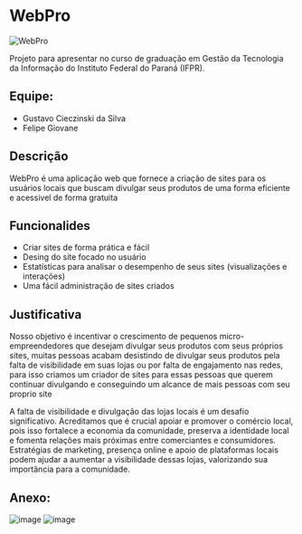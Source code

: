 # WebPro
![WebPro](https://github.com/GustavoCiecSilva/WebPro/assets/146038149/60842801-a499-4ef8-a27d-a8985ce8c7e8)


Projeto para apresentar no curso de graduação em Gestão da Tecnologia da Informação do Instituto Federal do Paraná (IFPR).

## Equipe:
* Gustavo Cieczinski da Silva
* Felipe Giovane

## Descrição
WebPro é uma aplicação web que fornece a criação de sites para os usuários locais que buscam divulgar seus produtos de uma forma eficiente e acessivel de forma gratuita

## Funcionalides
* Criar sites de forma prática e fácil
* Desing do site focado no usuário
* Estatísticas para analisar o desempenho de seus sites (visualizações e interações)
* Uma fácil administração de sites criados


## Justificativa
Nosso objetivo é incentivar o crescimento de pequenos micro-empreendedores que desejam divulgar seus produtos com seus próprios sites, muitas pessoas acabam desistindo de divulgar seus produtos pela falta de visibilidade em suas lojas ou por falta de engajamento nas redes, para isso criamos um criador de sites para essas pessoas que querem continuar divulgando e conseguindo um alcance de mais pessoas com seu proprio site

A falta de visibilidade e divulgação das lojas locais é um desafio significativo. Acreditamos que é crucial apoiar e promover o comércio local, pois isso fortalece a economia da comunidade, preserva a identidade local e fomenta relações mais próximas entre comerciantes e consumidores. Estratégias de marketing, presença online e apoio de plataformas locais podem ajudar a aumentar a visibilidade dessas lojas, valorizando sua importância para a comunidade.


## Anexo:
![image](https://github.com/GustavoCiecSilva/WebPro/assets/146038149/f1d5eefe-01a9-4e3e-9062-cab2df1122e3) 
![image](https://github.com/GustavoCiecSilva/WebPro/assets/146038149/6ba40ce6-6d39-492d-a551-533185d61e25)
